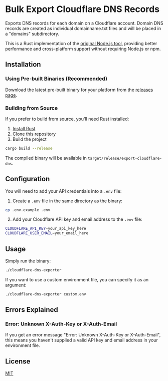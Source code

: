 # Bulk Export Cloudflare DNS Records

Exports DNS records for each domain on a Cloudflare account. Domain DNS records are created as individual domainname.txt files and will be placed in a "domains" subdirectory.

This is a Rust implementation of the [original Node.js tool](https://github.com/shaneturner/export-cloudflare-dns-js), providing better performance and cross-platform support without requiring Node.js or npm.

## Installation

### Using Pre-built Binaries (Recommended)
Download the latest pre-built binary for your platform from the [releases page](https://github.com/shaneturner/export-cloudflare-dns/releases).

### Building from Source

If you prefer to build from source, you'll need Rust installed:

1. [Install Rust](https://www.rust-lang.org/tools/install)
2. Clone this repository
3. Build the project

```bash
cargo build --release
```

The compiled binary will be available in `target/release/export-cloudflare-dns`.

## Configuration

You will need to add your API credentials into a `.env` file:

1. Create a `.env` file in the same directory as the binary:

```bash
cp .env.example .env
```

2. Add your Cloudflare API key and email address to the `.env` file:

```bash
CLOUDFLARE_API_KEY=your_api_key_here
CLOUDFLARE_USER_EMAIL=your_email_here
```

## Usage

Simply run the binary:

```bash
./cloudflare-dns-exporter
```

If you want to use a custom environment file, you can specify it as an argument:

```bash
./cloudflare-dns-exporter custom.env
```

## Errors Explained

### Error: Unknown X-Auth-Key or X-Auth-Email

If you get an error message "Error: Unknown X-Auth-Key or X-Auth-Email", this means you haven't supplied a valid API key and email address in your environment file.

## License

[MIT](LICENSE)
